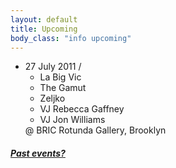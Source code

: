 ```yaml
---
layout: default
title: Upcoming 
body_class: "info upcoming"
---
```

<ul class="classed root">
  <li class="video">27 July 2011 / <ul>
    <li>La Big Vic</li>
    <li>The Gamut</li>
    <li>Zeljko</li>
    <li>VJ Rebecca Gaffney</li>
    <li class="more">VJ Jon Williams</li>
  </ul>
  @ BRIC Rotunda Gallery, Brooklyn</li>
</ul>
<h5><a href="chronology.html">Past events?</a></h5>
